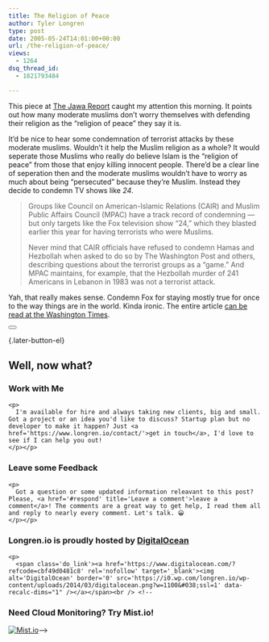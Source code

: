 ```yaml
---
title: The Religion of Peace
author: Tyler Longren
type: post
date: 2005-05-24T14:01:00+00:00
url: /the-religion-of-peace/
views:
  - 1264
dsq_thread_id:
  - 1821793484

---
```

This piece at [The Jawa Report][1] caught my attention this morning. It points out how many moderate muslims don&#8217;t worry themselves with defending their religion as the &#8220;religion of peace&#8221; they say it is.

It&#8217;d be nice to hear some condemnation of terrorist attacks by these moderate muslims. Wouldn&#8217;t it help the Muslim religion as a whole? It would seperate those Muslims who really do believe Islam is the &#8220;religion of peace&#8221; from those that enjoy killing innocent people. There&#8217;d be a clear line of seperation then and the moderate muslims wouldn&#8217;t have to worry as much about being &#8220;persecuted&#8221; because they&#8217;re Muslim. Instead they decide to condemn TV shows like _24_.

> Groups like Council on American-Islamic Relations (CAIR) and Muslim Public Affairs Council (MPAC) have a track record of condemning — but only targets like the Fox television show &#8220;24,&#8221; which they blasted earlier this year for having terrorists who were Muslims.
> 
> Never mind that CAIR officials have refused to condemn Hamas and Hezbollah when asked to do so by The Washington Post and others, describing questions about the terrorist groups as a &#8220;game.&#8221; And MPAC maintains, for example, that the Hezbollah murder of 241 Americans in Lebanon in 1983 was not a terrorist attack.

Yah, that really makes sense. Condemn Fox for staying mostly true for once to the way things are in the world. Kinda ironic. The entire article [can be read at the Washington Times][2]. 

<div class="wpulike wpulike-default " >
  <div class="wp_ulike_general_class wp_ulike_is_not_liked">
    <button type="button"
					aria-label="Like Button"
					data-ulike-id="1894"
					data-ulike-nonce="706edf9032"
					data-ulike-type="likeThis"
					data-ulike-template="wpulike-default"
					data-ulike-display-likers="0"
					data-ulike-disable-pophover="0"
					class="wp_ulike_btn wp_ulike_put_image wp_likethis_1894"></button><span class="count-box"></span>
  </div>
</div>

[][3]{.later-button-el}

<div class='what-next'>
  <h2>
    Well, now what?
  </h2>
  
  <div class='hire'>
    <h3>
      Work with Me
    </h3>
    
    <p>
      I'm available for hire and always taking new clients, big and small. Got a project or an idea you'd like to discuss? Startup plan but no developer to make it happen? Just <a href='https://www.longren.io/contact/'>get in touch</a>, I'd love to see if I can help you out!
    </p></p>
  </div>
  
  <div class='hire'>
    <h3>
      Leave some Feedback
    </h3>
    
    <p>
      Got a question or some updated information releavant to this post? Please, <a href='#respond' title='Leave a comment'>leave a comment</a>! The comments are a great way to get help, I read them all and reply to nearly every comment. Let's talk. 😀
    </p></p>
  </div>
  
  <div class='now-what-bottom-ad'>
    <h3>
      Longren.io is proudly hosted by <a href='https://www.digitalocean.com/?refcode=cbf49d0481c8'>DigitalOcean</a>
    </h3>
    
    <p>
      <span class='do_link'><a href='https://www.digitalocean.com/?refcode=cbf49d0481c8' rel='nofollow' target='_blank'><img alt='DigitalOcean' border='0' src='https://i0.wp.com/longren.io/wp-content/uploads/2014/03/digitalocean.png?w=1100&#038;ssl=1' data-recalc-dims="1" /></a></span><br /> <!--

<h3>Need Cloud Monitoring? Try Mist.io!</h3>

<span class='do_link'><a href='http://mist.io/?ref=tyler' rel='nofollow' target='_blank'><img alt='Mist.io' border='0' src='https://i0.wp.com/longren.io/wp-content/uploads/2014/04/mistio.jpg?w=1100&#038;ssl=1' data-recalc-dims="1"></a></span>--></div> </div>

 [1]: http://mypetjawa.mu.nu/archives/083635.php
 [2]: http://washingtontimes.com/op-ed/20050523-093237-2030r.htm
 [3]: #